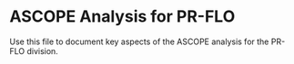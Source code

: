 # ASCOPE Analysis for PR-FLO

Use this file to document key aspects of the ASCOPE analysis for the PR-FLO division.
